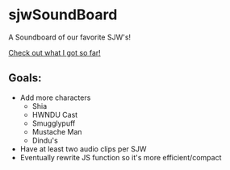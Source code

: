 # sjwSoundBoard
A Soundboard of our favorite SJW's!

[Check out what I got so far!](http://br3ntor.github.io/)

## Goals:
- Add more characters
  - Shia
  - HWNDU Cast
  - Smugglypuff
  - Mustache Man
  - Dindu's
- Have at least two audio clips per SJW
- Eventually rewrite JS function so it's more efficient/compact

